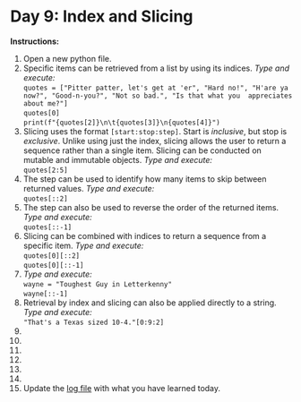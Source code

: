 # Day 9: Index and Slicing
**Instructions:** 
1. Open a new python file.
2. Specific items can be retrieved from a list by using its indices. _Type and execute:_  
   `quotes = ["Pitter patter, let's get at 'er", "Hard no!", "H'are ya now?", "Good-n-you?", "Not so bad.", "Is that what you  appreciates about me?"]`    
   `quotes[0]`  
   `print(f"{quotes[2]}\n\t{quotes[3]}\n{quotes[4]}")`
3. Slicing uses the format `[start:stop:step]`. Start is _inclusive_, but stop is _exclusive_. Unlike using just the index, slicing allows the user to return a sequence rather than a single item. Slicing can be conducted on mutable and immutable objects. _Type and execute:_  
   `quotes[2:5]` 
4. The step can be used to identify how many items to skip between returned values. _Type and execute:_  
   `quotes[::2]`
5. The step can also be used to reverse the order of the returned items. _Type and execute:_  
   `quotes[::-1]`
6. Slicing can be combined with indices to return a sequence from a specific item. _Type and execute:_  
   `quotes[0][::2]`  
   `quotes[0][::-1]`
7. _Type and execute:_  
   `wayne = "Toughest Guy in Letterkenny"`  
   `wayne[::-1]`
8. Retrieval by index and slicing can also be applied directly to a string. _Type and execute:_  
   `"That's a Texas sized 10-4."[0:9:2]`
9. 
10. 
11. 
12. 
13. 
14. 
15. Update the [log file](../../log.md) with what you have learned today.
